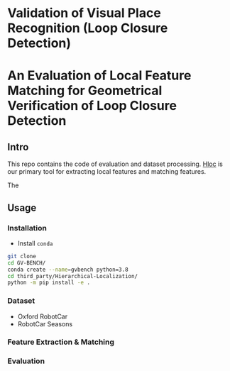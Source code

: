 # Validation of Visual Place Recognition (Loop Closure Detection)




# An Evaluation of Local Feature Matching for Geometrical Verification of Loop Closure Detection

## Intro
This repo contains the code of evaluation and dataset processing. [Hloc](https://github.com/cvg/Hierarchical-Localization) is our primary tool for extracting local features and matching features.

The 

## Usage

### Installation
- Install `conda`
  
```bash
git clone
cd GV-BENCH/
conda create --name=gvbench python=3.8
cd third_party/Hierarchical-Localization/
python -m pip install -e .
```


### Dataset
- Oxford RobotCar
- RobotCar Seasons

### Feature Extraction & Matching

### Evaluation



